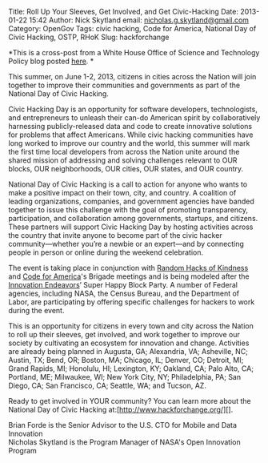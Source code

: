 Title: Roll Up Your Sleeves, Get Involved, and Get Civic-Hacking
Date: 2013-01-22 15:42
Author: Nick Skytland
email: nicholas.g.skytland@gmail.com
Category: OpenGov
Tags: civic hacking, Code for America, National Day of Civic Hacking, OSTP, RHoK
Slug: hackforchange

*This is a cross-post from a White House Office of Science and
Technology Policy blog posted [here][]. *

This summer, on June 1-2, 2013, citizens in cities across the Nation
will join together to improve their communities and governments as part
of the National Day of Civic Hacking.

Civic Hacking Day is an opportunity for software developers,
technologists, and entrepreneurs to unleash their can-do American spirit
by collaboratively harnessing publicly-released data and code to create
innovative solutions for problems that affect Americans. While civic
hacking communities have long worked to improve our country and the
world, this summer will mark the first time local developers from across
the Nation unite around the shared mission of addressing and solving
challenges relevant to OUR blocks, OUR neighborhoods, OUR cities, OUR
states, and OUR country.

National Day of Civic Hacking is a call to action for anyone who wants
to make a positive impact on their town, city, and country. A coalition
of leading organizations, companies, and government agencies have banded
together to issue this challenge with the goal of promoting
transparency, participation, and collaboration among governments,
startups, and citizens. These partners will support Civic Hacking Day by
hosting activities across the country that invite anyone to become part
of the civic hacker community—whether you’re a newbie or an expert—and
by connecting people in person or online during the weekend celebration.

The event is taking place in conjunction with [Random Hacks of
Kindness][] and [Code for America][]'s Brigade meetings and is being
modeled after the [Innovation Endeavors][]’ Super Happy Block Party. A
number of Federal agencies, including NASA, the Census Bureau, and the
Department of Labor, are participating by offering specific challenges
for hackers to work during the event.

This is an opportunity for citizens in every town and city across the
Nation to roll up their sleeves, get involved, and work together to
improve our society by cultivating an ecosystem for innovation and
change. Activities are already being planned in Augusta, GA; Alexandria,
VA; Asheville, NC; Austin, TX; Bend, OR; Boston, MA; Chicago, IL;
Denver, CO; Detroit, MI; Grand Rapids, MI; Honolulu, HI; Lexington, KY;
Oakland, CA; Palo Alto, CA; Portland, ME; Milwaukee, WI; New York City,
NY; Philadelphia, PA; San Diego, CA; San Francisco, CA; Seattle, WA; and
Tucson, AZ.

Ready to get involved in YOUR community? You can learn more about the
National Day of Civic Hacking at:[http://www.hackforchange.org/][].

Brian Forde is the Senior Advisor to the U.S. CTO for Mobile and Data
Innovation  
Nicholas Skytland is the Program Manager of NASA's Open Innovation
Program

  [here]: http://www.whitehouse.gov/blog/2013/01/22/roll-your-sleeves-get-involved-and-get-civic-hacking
  [Random Hacks of Kindness]: http://www.rhok.org
  [Code for America]: http://codeforamerica.org/
  [Innovation Endeavors]: http://innovationendeavors.com/
  [http://www.hackforchange.org/]: %20http://www.hackforchange.org/
